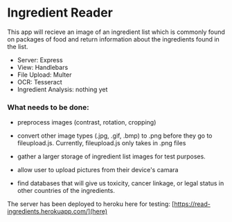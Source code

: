 # Ingredient Reader

This app will recieve an image of an ingredient list which is commonly found on packages of food and return information about the ingredients found in the list.

- Server: Express
- View: Handlebars
- File Upload: Multer
- OCR: Tesseract
- Ingredient Analysis: nothing yet

### What needs to be done:

- preprocess images (contrast, rotation, cropping)

- convert other image types (.jpg, .gif, .bmp) to .png before they go to fileupload.js. Currently, fileupload.js only takes in .png files

- gather a larger storage of ingredient list images for test purposes.

- allow user to upload pictures from their device's camara

- find databases that will give us toxicity, cancer linkage, or legal status in other countries of the ingredients.



The server has been deployed to heroku here for testing: [https://read-ingredients.herokuapp.com/](here)
